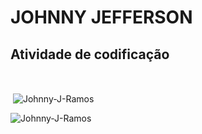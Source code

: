 <h1>JOHNNY JEFFERSON</h1>

## Atividade de codificação

<br/>

<p>&nbsp;<img align="center" src="https://github-readme-stats.vercel.app/api?username=Johnny-J-Ramos&show_icons=true&locale=en" alt="Johnny-J-Ramos" /></p>

<p><img align="center" src="https://github-readme-streak-stats.herokuapp.com/?user=Johnny-J-Ramos&" alt="Johnny-J-Ramos" /></p>

<br/>
